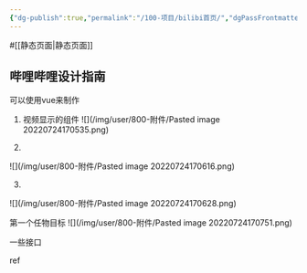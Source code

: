 ```yaml
---
{"dg-publish":true,"permalink":"/100-项目/bilibi首页/","dgPassFrontmatter":true}
---
```


#[[静态页面\|静态页面]]

## 哔哩哔哩设计指南
可以使用vue来制作
1. 视频显示的组件
![](/img/user/800-附件/Pasted image 20220724170535.png)


2.
![](/img/user/800-附件/Pasted image 20220724170616.png)

3.
![](/img/user/800-附件/Pasted image 20220724170628.png)

第一个任物目标
![](/img/user/800-附件/Pasted image 20220724170751.png)

一些接口

ref



